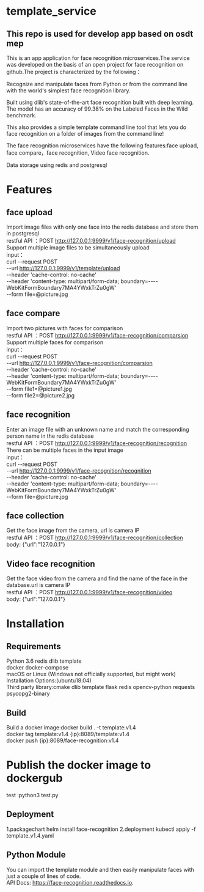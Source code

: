 template_service
===
This repo is used for develop app based on osdt mep
-----
This is an app application for face recognition microservices.The service was developed
on the basis of an open project for face recognition on github.The project is characterized
by the following：

Recognize and manipulate faces from Python or from the command line with the world's simplest face recognition library.

Built using dlib's state-of-the-art face recognition built with deep learning. The model has an accuracy of 99.38% on
the Labeled Faces in the Wild benchmark.

This also provides a simple template command line tool that lets you do face recognition on a folder of images
from the command line!

The face recognition microservices have the following features:face upload, face compare，face recognition, Video face recognition.

Data storage using redis and postgresql  

Features
===
face upload
------
Import image files with only one face into the redis database and store them in postgresql<br>
restful API ：POST http://127.0.0.1:9999/v1/face-recognition/upload<br>
Support multiple image files to be simultaneously upload<br>
input：<br>
curl --request POST \
  --url http://127.0.0.1:9999/v1/template/upload \
  --header 'cache-control: no-cache' \
  --header 'content-type: multipart/form-data; boundary=----WebKitFormBoundary7MA4YWxkTrZu0gW' \
  --form file=@picture.jpg<br>
  
face compare
-------
Import two pictures with faces for comparison <br>
restful API ：POST http://127.0.0.1:9999/v1/face-recognition/comparsion<br>
Support multiple faces for comparison<br>
input：<br>
curl --request POST \
  --url http://127.0.0.1:9999/v1/face-recognition/comparsion \
  --header 'cache-control: no-cache' \
  --header 'content-type: multipart/form-data; boundary=----WebKitFormBoundary7MA4YWxkTrZu0gW' \
  --form file1=@picture1.jpg \
  --form file2=@picture2.jpg<br>

face recognition
------
Enter an image file with an unknown name and match the corresponding person name in the redis database<br>
restful API ：POST http://127.0.0.1:9999/v1/face-recognition/recognition<br>
There can be multiple faces in the input image<br>
input：<br>
curl --request POST \
  --url http://127.0.0.1:9999/v1/face-recognition/recognition \
  --header 'cache-control: no-cache' \
  --header 'content-type: multipart/form-data; boundary=----WebKitFormBoundary7MA4YWxkTrZu0gW' \
  --form file=@picture.jpg<br>

face collection
--------
Get the face image from the camera, url is camera IP<br>
restful API ：POST http://127.0.0.1:9999/v1/face-recognition/collection<br>
body: {"url":"127.0.0.1"}<br>

Video face recognition
--------
Get the face video from the camera and find the name of the face in the database.url is camera IP<br>
restful API ：POST http://127.0.0.1:9999/v1/face-recognition/video<br>
body: {"url":"127.0.0.1"}<br>

Installation
===
Requirements
-----
Python 3.6  redis dlib template<br>
docker docker-compose<br>
macOS or Linux (Windows not officially supported, but might work)<br>
Installation Options:(ubuntu18.04)<br>
Third party library:cmake dlib template flask redis opencv-python requests psycopg2-binary

Build
-----
Build a docker image:docker build . -t template:v1.4<br>
docker tag template:v1.4 {ip}:8089/template:v1.4<br>
docker push {ip}:8089/face-recognition:v1.4<br>
# Publish the docker image to dockergub<br>
test :python3 test.py

Deployment
------
1.packagechart
helm install face-recognition 
2.deployment
kubectl apply -f template_v1.4.yaml

Python Module
----
You can import the template module and then easily manipulate faces with just a couple of lines of code.<br>
API Docs: https://face-recognition.readthedocs.io.


